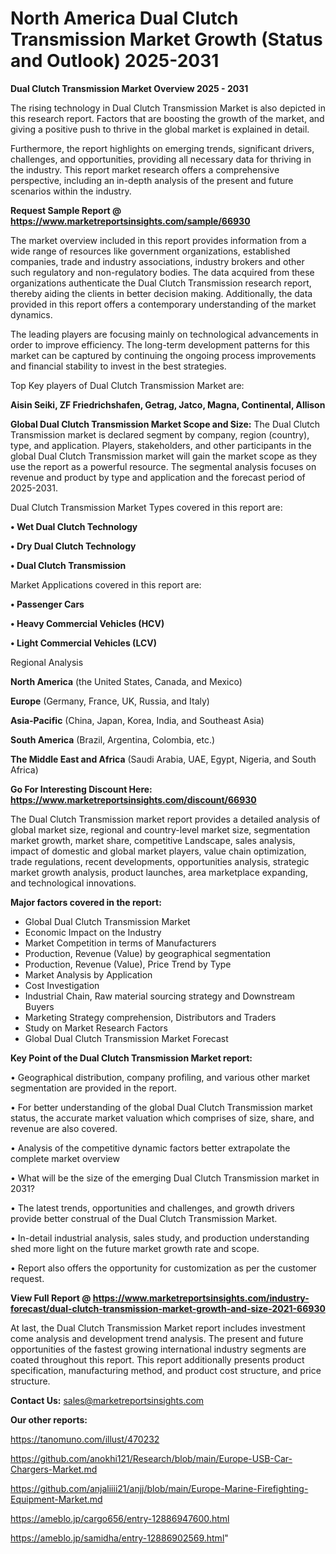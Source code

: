# North America Dual Clutch Transmission Market Growth (Status and Outlook) 2025-2031

<Strong> Dual Clutch Transmission Market Overview 2025 - 2031</strong>

The rising technology in Dual Clutch Transmission Market is also depicted in this research report. Factors that are boosting the growth of the market, and giving a positive push to thrive in the global market is explained in detail.

Furthermore, the report highlights on emerging trends, significant drivers, challenges, and opportunities, providing all necessary data for thriving in the industry. This report market research offers a comprehensive perspective, including an in-depth analysis of the present and future scenarios within the industry.

<strong>Request Sample Report @ <a href=https://www.marketreportsinsights.com/sample/66930>https://www.marketreportsinsights.com/sample/66930</a></strong>

The market overview included in this report provides information from a wide range of resources like government organizations, established companies, trade and industry associations, industry brokers and other such regulatory and non-regulatory bodies. The data acquired from these organizations authenticate the Dual Clutch Transmission research report, thereby aiding the clients in better decision making. Additionally, the data provided in this report offers a contemporary understanding of the market dynamics.

The leading players are focusing mainly on technological advancements in order to improve efficiency. The long-term development patterns for this market can be captured by continuing the ongoing process improvements and financial stability to invest in the best strategies.

Top Key players of Dual Clutch Transmission Market are:

<strong>Aisin Seiki, ZF Friedrichshafen, Getrag, Jatco, Magna, Continental, Allison</strong>

<strong><b>Global Dual Clutch Transmission Market Scope and Size:</b></strong>
The Dual Clutch Transmission market is declared segment by company, region (country), type, and application. Players, stakeholders, and other participants in the global Dual Clutch Transmission market will gain the market scope as they use the report as a powerful resource. The segmental analysis focuses on revenue and product by type and application and the forecast period of 2025-2031.

Dual Clutch Transmission Market Types covered in this report are:

<strong>• Wet Dual Clutch Technology

• Dry Dual Clutch Technology

• Dual Clutch Transmission</strong>

Market Applications covered in this report are:

<strong>• Passenger Cars

• Heavy Commercial Vehicles (HCV)

• Light Commercial Vehicles (LCV)</strong> 

Regional Analysis

<strong>North America</strong> (the United States, Canada, and Mexico)

<strong>Europe</strong> (Germany, France, UK, Russia, and Italy)

<strong>Asia-Pacific</strong> (China, Japan, Korea, India, and Southeast Asia)

<strong>South America</strong> (Brazil, Argentina, Colombia, etc.)

<strong>The Middle East and Africa</strong> (Saudi Arabia, UAE, Egypt, Nigeria, and South Africa)

<strong>Go For Interesting Discount Here: <a href=https://www.marketreportsinsights.com/discount/66930>https://www.marketreportsinsights.com/discount/66930</a></strong>

The Dual Clutch Transmission market report provides a detailed analysis of global market size, regional and country-level market size, segmentation market growth, market share, competitive Landscape, sales analysis, impact of domestic and global market players, value chain optimization, trade regulations, recent developments, opportunities analysis, strategic market growth analysis, product launches, area marketplace expanding, and technological innovations.

<strong><b>Major factors covered in the report:</b></strong>
<ul>
  <li>Global Dual Clutch Transmission Market </li>
  <li>Economic Impact on the Industry</li>
  <li>Market Competition in terms of Manufacturers</li>
  <li>Production, Revenue (Value) by geographical segmentation</li>
  <li>Production, Revenue (Value), Price Trend by Type</li>
  <li>Market Analysis by Application</li>
  <li>Cost Investigation</li>
  <li>Industrial Chain, Raw material sourcing strategy and Downstream Buyers</li>
  <li>Marketing Strategy comprehension, Distributors and Traders</li>
  <li>Study on Market Research Factors</li>
  <li>Global Dual Clutch Transmission Market Forecast</li>
</ul>

<strong><b>Key Point of the Dual Clutch Transmission Market report:</b></strong>

• Geographical distribution, company profiling, and various other market segmentation are provided in the report.

• For better understanding of the global Dual Clutch Transmission market status, the accurate market valuation which comprises of size, share, and revenue are also covered.

• Analysis of the competitive dynamic factors better extrapolate the complete market overview

• What will be the size of the emerging Dual Clutch Transmission market in 2031?

• The latest trends, opportunities and challenges, and growth drivers provide better construal of the Dual Clutch Transmission Market.

• In-detail industrial analysis, sales study, and production understanding shed more light on the future market growth rate and scope.

• Report also offers the opportunity for customization as per the customer request.

<strong><b>View Full Report @ <a href=https://www.marketreportsinsights.com/industry-forecast/dual-clutch-transmission-market-growth-and-size-2021-66930>https://www.marketreportsinsights.com/industry-forecast/dual-clutch-transmission-market-growth-and-size-2021-66930</a></b></strong>


At last, the Dual Clutch Transmission Market report includes investment come analysis and development trend analysis. The present and future opportunities of the fastest growing international industry segments are coated throughout this report. This report additionally presents product specification, manufacturing method, and product cost structure, and price structure.

<strong>Contact Us:</strong>
sales@marketreportsinsights.com

<strong>Our other reports:</strong>

<a href=https://tanomuno.com/illust/470232>https://tanomuno.com/illust/470232</a>

<a href=https://github.com/anokhi121/Research/blob/main/Europe-USB-Car-Chargers-Market.md>https://github.com/anokhi121/Research/blob/main/Europe-USB-Car-Chargers-Market.md</a>

<a href=https://github.com/anjaliiii21/anjj/blob/main/Europe-Marine-Firefighting-Equipment-Market.md>https://github.com/anjaliiii21/anjj/blob/main/Europe-Marine-Firefighting-Equipment-Market.md</a>

<a href=https://ameblo.jp/cargo656/entry-12886947600.html>https://ameblo.jp/cargo656/entry-12886947600.html</a>

<a href=https://ameblo.jp/samidha/entry-12886902569.html>https://ameblo.jp/samidha/entry-12886902569.html</a>"
